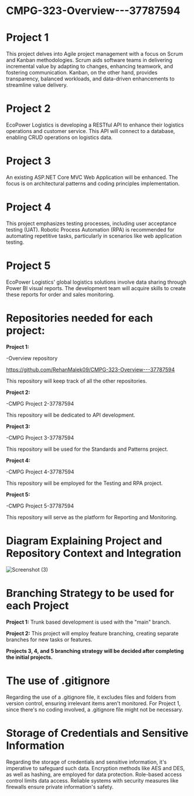 # CMPG-323-Overview---37787594

# Project 1
This project delves into Agile project management with a focus on Scrum and Kanban methodologies. Scrum aids software teams in delivering incremental value by adapting to changes, enhancing teamwork, and fostering communication. Kanban, on the other hand, provides transparency, balanced workloads, and data-driven enhancements to streamline value delivery.

# Project 2
EcoPower Logistics is developing a RESTful API to enhance their logistics operations and customer service. This API will connect to a database, enabling CRUD operations on logistics data.

# Project 3
An existing ASP.NET Core MVC Web Application will be enhanced. The focus is on architectural patterns and coding principles implementation.

# Project 4
This project emphasizes testing processes, including user acceptance testing (UAT). Robotic Process Automation (RPA) is recommended for automating repetitive tasks, particularly in scenarios like web application testing.

# Project 5
EcoPower Logistics' global logistics solutions involve data sharing through Power BI visual reports. The development team will acquire skills to create these reports for order and sales monitoring.

# Repositories needed for each project:
**Project 1:** 

-Overview repository

https://github.com/RehanMalek09/CMPG-323-Overview---37787594

This repository will keep track of all the other repositories.

**Project 2:**

-CMPG Project 2-37787594

This repository will be dedicated to API development.

**Project 3:**

-CMPG Project 3-37787594

This repository will be used for the Standards and Patterns project.

**Project 4:**

-CMPG Project 4-37787594

This repository will be employed for the Testing and RPA project.

**Project 5:**

-CMPG Project 5-37787594

This repository will serve as the platform for Reporting and Monitoring.

# Diagram Explaining Project and Repository Context and Integration

![Screenshot (3)](https://github.com/RehanMalek09/CMPG-323-Overview---37787594/assets/130663487/ce8ede40-9cb3-4f6a-a2d6-03fcc8e3e56c)

# Branching Strategy to be used for each Project
**Project 1:** 
Trunk based development is used with the "main" branch.

**Project 2:**
This project will employ feature branching, creating separate branches for new tasks or features.

**Projects 3, 4, and 5 branching strategy will be decided after completing the initial projects.**


# The use of .gitignore

Regarding the use of a .gitignore file, it excludes files and folders from version control, ensuring irrelevant items aren't monitored. For Project 1, since there's no coding involved, a .gitignore file might not be necessary.

# Storage of Credentials and Sensitive Information

Regarding the storage of credentials and sensitive information, it's imperative to safeguard such data. Encryption methods like AES and DES, as well as hashing, are employed for data protection. Role-based access control limits data access. Reliable systems with security measures like firewalls ensure private information's safety.
